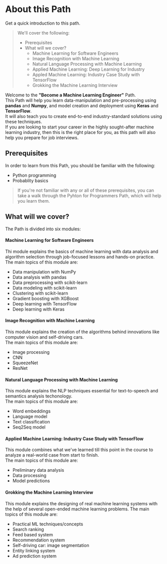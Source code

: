 # About this Path

Get a quick introduction to this path.

> We'll cover the following:
>
> - Prerequisites
> - What will we cover?
>   - Machine Learning for Software Engineers
>   - Image Recognition with Machine Learning
>   - Natural Language Processing with Machine Learning
>   - Applied Machine Learning: Deep Learning for Industry
>   - Appled Machine Learning: Industry Case Study with TensorFlow
>   - Grokking the Machine Learning Interview

Welcome to the **"Become a Machine Learning Engineer"** Path.  
This Path will help you learn data-manipulation and pre-processing using **pandas** and **Numpy**, and model creation and deployment using **Keras** and **TensorFlow**.  
It will also teach you to create end-to-end industry-standard solutions using these techniques.  
 If you are looking to start your career in the highly sought-after machine learning industry, then this is the right place for you, as this path will also help you prepare for job interviews.

## Prerequisites

In order to learn from this Path, you should be familiar with the following:

- Python programming
- Probablity basics

> If you're not familiar with any or all of these prerequisites, you can take a walk through the Pyhton for Programmers Path, which will help you learn them.

## What will we cover?

The Path is divided into six modules:

#### Machine Learning for Software Engineers

Thi module explains the basics of machine learning with data analysis and algorithm selection through job-focused lessons and hands-on practice.  
The main topics of this module are:

- Data manipulation with NumPy
- Data analysis with pandas
- Data preprocessing with scikit-learn
- Data modeling with scikit-learn
- Clustering with scikit-learn
- Gradient boosting with XGBoost
- Deep learning with TensorFlow
- Deep learning with Keras

#### Image Recognition with Machine Learning

This module explains the creation of the algorithms behind innovations like computer vision and self-driving cars.  
The main topics of this module are:

- Image processing
- CNN
- SqueezeNet
- ResNet

#### Natural Language Processing with Machine Learning

This module explains the NLP techniques essential for text-to-speech and semantics analysis techonology.  
The main topics of this module are:

- Word embeddings
- Language model
- Text classification
- Seq2Seq model

#### Applied Machine Learning: Industry Case Study with TensorFlow

This module combines what we've learned till this point in the course to analyze a real-world case from start to finish.  
The main topics of this module are:

- Preliminary data analysis
- Data processing
- Model predictions

#### Grokking the Machine Learning Interview

This module explains the designing of real machine learning systems with the help of several open-ended machine learning problems.
The main topics of this module are:

- Practical ML techniques/concepts
- Search ranking
- Feed based system
- Recommendation system
- Self-driving car: image segmentation
- Entity linking system
- Ad prediction system

